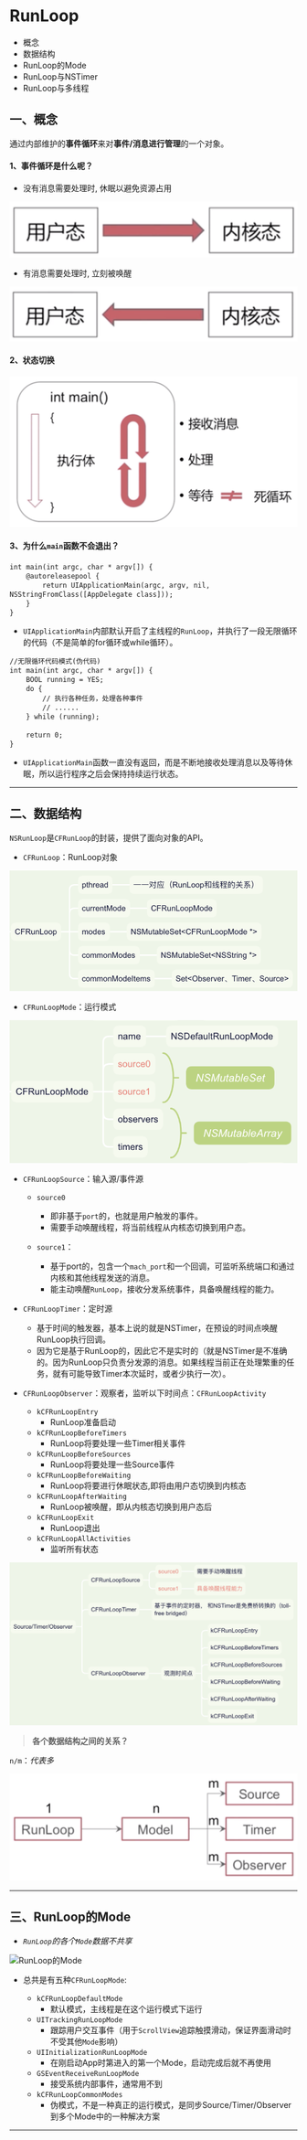 # RunLoop

- 概念
- 数据结构
- RunLoop的Mode
- RunLoop与NSTimer
- RunLoop与多线程

## 一、概念

通过内部维护的**事件循环**来对**事件/消息进行管理**的一个对象。

#### 1、事件循环是什么呢？

- 没有消息需要处理时, 休眠以避免资源占用

![1](https://github.com/Germtao/Objective-C-knowledge/blob/master/RunLoop/RunLoop%20Pics/用户态-内核态.png)

- 有消息需要处理时, 立刻被唤醒

![2](https://github.com/Germtao/Objective-C-knowledge/blob/master/RunLoop/RunLoop%20Pics/%E5%86%85%E6%A0%B8%E6%80%81-%E7%94%A8%E6%88%B7%E6%80%81.png)

#### 2、状态切换

![3](https://github.com/Germtao/Objective-C-knowledge/blob/master/RunLoop/RunLoop%20Pics/RunLoop%E6%A6%82%E5%BF%B5%E6%80%BB%E7%BB%93.png)

#### 3、为什么`main`函数不会退出？

```
int main(int argc, char * argv[]) {
    @autoreleasepool {
        return UIApplicationMain(argc, argv, nil, NSStringFromClass([AppDelegate class]));
    }
}
```

- `UIApplicationMain`内部默认开启了主线程的`RunLoop`，并执行了一段无限循环的代码（不是简单的for循环或while循环）。

```
//无限循环代码模式(伪代码)
int main(int argc, char * argv[]) {        
    BOOL running = YES;
    do {
        // 执行各种任务，处理各种事件
        // ......
    } while (running);

    return 0;
}
```

- `UIApplicationMain`函数一直没有返回，而是不断地接收处理消息以及等待休眠，所以运行程序之后会保持持续运行状态。

--- 

## 二、数据结构

`NSRunLoop`是`CFRunLoop`的封装，提供了面向对象的API。

- `CFRunLoop`：RunLoop对象

![CFRunLoop](https://github.com/Germtao/Objective-C-knowledge/blob/master/RunLoop/RunLoop%20Pics/CFRunLoop.png)

- `CFRunLoopMode`：运行模式

![CFRunLoopMode](https://github.com/Germtao/Objective-C-knowledge/blob/master/RunLoop/RunLoop%20Pics/CFRunLoopMode.png)

- `CFRunLoopSource`：输入源/事件源

    - `source0`
        
        - 即非基于`port`的，也就是用户触发的事件。
        - 需要手动唤醒线程，将当前线程从内核态切换到用户态。
        
    - `source1`：
    
        - 基于port的，包含一个`mach_port`和一个回调，可监听系统端口和通过内核和其他线程发送的消息。
        - 能主动唤醒`RunLoop`，接收分发系统事件，具备唤醒线程的能力。

- `CFRunLoopTimer`：定时源

    - 基于时间的触发器，基本上说的就是NSTimer，在预设的时间点唤醒RunLoop执行回调。
    - 因为它是基于RunLoop的，因此它不是实时的（就是NSTimer是不准确的。因为RunLoop只负责分发源的消息。如果线程当前正在处理繁重的任务，就有可能导致Timer本次延时，或者少执行一次）。

- `CFRunLoopObserver`：观察者，监听以下时间点：`CFRunLoopActivity`

    - `kCFRunLoopEntry`
        - RunLoop准备启动
    - `kCFRunLoopBeforeTimers`
        - RunLoop将要处理一些Timer相关事件
    - `kCFRunLoopBeforeSources`
        - RunLoop将要处理一些Source事件
    - `kCFRunLoopBeforeWaiting`
        - RunLoop将要进行休眠状态,即将由用户态切换到内核态
    - `kCFRunLoopAfterWaiting`
        - RunLoop被唤醒，即从内核态切换到用户态后
    - `kCFRunLoopExit`
        - RunLoop退出
    - `kCFRunLoopAllActivities`
        - 监听所有状态

![Source/Timer/Observer](https://github.com/Germtao/Objective-C-knowledge/blob/master/RunLoop/RunLoop%20Pics/Source:Timer:Observer.png)

> **各个数据结构之间的关系？**

`n/m`：*代表多*

![数据结构关系](https://github.com/Germtao/Objective-C-knowledge/blob/master/RunLoop/RunLoop%20Pics/%E6%95%B0%E6%8D%AE%E7%BB%93%E6%9E%84%E4%B9%8B%E9%97%B4%E7%9A%84%E5%85%B3%E7%B3%BB.png)

---

## 三、RunLoop的Mode

- *`RunLoop`的各个`Mode`数据不共享*

![RunLoop的Mode](https://github.com/Germtao/Objective-C-knowledge/blob/master/RunLoop/RunLoop%20Pics/RunLoop%E7%9A%84Mode.png)

- 总共是有五种`CFRunLoopMode`:

    - `kCFRunLoopDefaultMode`
        - 默认模式，主线程是在这个运行模式下运行
    - `UITrackingRunLoopMode`
        - 跟踪用户交互事件（用于`ScrollView`追踪触摸滑动，保证界面滑动时不受其他`Mode`影响）
    - `UIInitializationRunLoopMode`
        - 在刚启动App时第进入的第一个Mode，启动完成后就不再使用
    - `GSEventReceiveRunLoopMode`
        - 接受系统内部事件，通常用不到
    - `kCFRunLoopCommonModes`
        - 伪模式，不是一种真正的运行模式，是同步Source/Timer/Observer到多个Mode中的一种解决方案

---
  
  
















